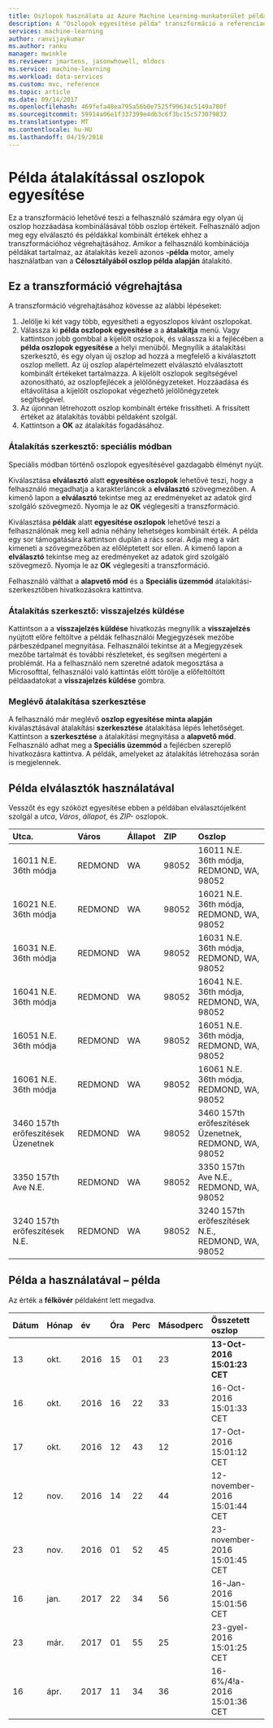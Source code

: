 ```yaml
---
title: Oszlopok használata az Azure Machine Learning-munkaterület példa átalakítással egyesítése
description: A "Oszlopok egyesítése példa" transzformáció a referenciadokumentum
services: machine-learning
author: ranvijaykumar
ms.author: ranku
manager: mwinkle
ms.reviewer: jmartens, jasonwhowell, mldocs
ms.service: machine-learning
ms.workload: data-services
ms.custom: mvc, reference
ms.topic: article
ms.date: 09/14/2017
ms.openlocfilehash: 469fefa48ea795a56b0e7525f99634c5149a780f
ms.sourcegitcommit: 59914a06e1f337399e4db3c6f3bc15c573079832
ms.translationtype: MT
ms.contentlocale: hu-HU
ms.lasthandoff: 04/19/2018
---
```

# <a name="combine-columns-by-example-transformation"></a>Példa átalakítással oszlopok egyesítése
Ez a transzformáció lehetővé teszi a felhasználó számára egy olyan új oszlop hozzáadása kombinálásával több oszlop értékeit. Felhasználó adjon meg egy elválasztó és példákkal kombinált értékek ehhez a transzformációhoz végrehajtásához. Amikor a felhasználó kombinációja példákat tartalmaz, az átalakítás kezeli azonos **-példa** motor, amely használatban van a **Célosztályából oszlop példa alapján** átalakító.

## <a name="how-to-perform-this-transformation"></a>Ez a transzformáció végrehajtása

A transzformáció végrehajtásához kövesse az alábbi lépéseket:
1. Jelölje ki két vagy több, egyesítheti a egyoszlopos kívánt oszlopokat. 
2. Válassza ki **példa oszlopok egyesítése** a a **átalakítja** menü. Vagy kattintson jobb gombbal a kijelölt oszlopok, és válassza ki a fejlécében a **példa oszlopok egyesítése** a helyi menüből. Megnyílik a átalakítási szerkesztő, és egy olyan új oszlop ad hozzá a megfelelő a kiválasztott oszlop mellett. Az új oszlop alapértelmezett elválasztó elválasztott kombinált értékeket tartalmazza. A kijelölt oszlopok segítségével azonosítható, az oszlopfejlécek a jelölőnégyzeteket. Hozzáadása és eltávolítása a kijelölt oszlopokat végezhető jelölőnégyzetek segítségével.
3. Az újonnan létrehozott oszlop kombinált értéke frissítheti. A frissített értéket az átalakítás további példaként szolgál.
4. Kattintson a **OK** az átalakítás fogadásához.

### <a name="transform-editor-advanced-mode"></a>Átalakítás szerkesztő: speciális módban

Speciális módban történő oszlopok egyesítésével gazdagabb élményt nyújt. 

Kiválasztása **elválasztó** alatt **egyesítése oszlopok** lehetővé teszi, hogy a felhasználó megadhatja a karakterláncok a **elválasztó** szövegmezőben. A kimenő lapon a **elválasztó** tekintse meg az eredményeket az adatok gird szolgáló szövegmező. Nyomja le az **OK** véglegesíti a transzformáció.

Kiválasztása **példák** alatt **egyesítése oszlopok** lehetővé teszi a felhasználónak meg kell adnia néhány lehetséges kombinált érték. A példa egy sor támogatására kattintson duplán a rács sorai. Adja meg a várt kimeneti a szövegmezőben az előléptetett sor ellen. A kimenő lapon a **elválasztó** tekintse meg az eredményeket az adatok gird szolgáló szövegmező. Nyomja le az **OK** véglegesíti a transzformáció. 

Felhasználó válthat a **alapvető mód** és a **Speciális üzemmód** átalakítási-szerkesztőben hivatkozásokra kattintva.

### <a name="transform-editor-send-feedback"></a>Átalakítás szerkesztő: visszajelzés küldése

Kattintson a a **visszajelzés küldése** hivatkozás megnyílik a **visszajelzés** nyújtott előre feltöltve a példák felhasználói Megjegyzések mezőbe párbeszédpanel megnyitása. Felhasználói tekintse át a Megjegyzések mezőbe tartalmát és további részleteket, és segítsen megérteni a problémát. Ha a felhasználó nem szeretné adatok megosztása a Microsofttal, felhasználói való kattintás előtt törölje a előfeltöltött példaadatokat a **visszajelzés küldése** gombra. 

### <a name="editing-existing-transformation"></a>Meglévő átalakítása szerkesztése

A felhasználó már meglévő **oszlop egyesítése minta alapján** kiválasztásával átalakítási **szerkesztése** átalakítása lépés lehetőséget. Kattintson a **szerkesztése** a átalakítási megnyitása a **alapvető mód**. Felhasználó adhat meg a **Speciális üzemmód** a fejlécben szereplő hivatkozásra kattintva. A példák, amelyeket az átalakítás létrehozása során is megjelennek.

## <a name="example-using-separators"></a>Példa elválasztók használatával

Vesszőt és egy szóközt egyesítése ebben a példában elválasztójelként szolgál a *utca*, *Város*, *állapot*, és *ZIP-* oszlopok.

|Utca.|Város|Állapot|ZIP|Oszlop|
|:----|:----|:----|:----|:----|
|16011 N.E. 36th módja|REDMOND|WA|98052|16011 N.E. 36th módja, REDMOND, WA, 98052|
|16021 N.E. 36th módja|REDMOND|WA|98052|16021 N.E. 36th módja, REDMOND, WA, 98052|
|16031 N.E. 36th módja|REDMOND|WA|98052|16031 N.E. 36th módja, REDMOND, WA, 98052|
|16041 N.E. 36th módja|REDMOND|WA|98052|16041 N.E. 36th módja, REDMOND, WA, 98052|
|16051 N.E. 36th módja|REDMOND|WA|98052|16051 N.E. 36th módja, REDMOND, WA, 98052|
|16061 N.E. 36th módja|REDMOND|WA|98052|16061 N.E. 36th módja, REDMOND, WA, 98052|
|3460 157th erőfeszítések Üzenetnek|REDMOND|WA|98052|3460 157th erőfeszítések Üzenetnek, REDMOND, WA, 98052|
|3350 157th Ave N.E.|REDMOND|WA|98052|3350 157th Ave N.E., REDMOND, WA, 98052|
|3240 157th erőfeszítések N.E.|REDMOND|WA|98052|3240 157th erőfeszítések N.E., REDMOND, WA, 98052|

## <a name="example-using-by-example"></a>Példa a használatával – példa

Az érték a **félkövér** példaként lett megadva.

|Dátum|Hónap|év|Óra|Perc|Másodperc|Összetett oszlop|
|:----|:----|:----|:----|:----|:----|:----|
|13|okt.|2016|15|01|23|**13-Oct-2016 15:01:23 CET**|
|16|okt.|2016|16|22|33|16-Oct-2016 15:01:33 CET|
|17|okt.|2016|12|43|12|17-Oct-2016 15:01:12 CET|
|12|nov.|2016|14|22|44|12-november-2016 15:01:44 CET|
|23|nov.|2016|01|52|45|23-november-2016 15:01:45 CET|
|16|jan.|2017|22|34|56|16-Jan-2016 15:01:56 CET|
|23|már.|2017|01|55|25|23-gyel-2016 15:01:25 CET|
|16|ápr.|2017|11|34|36|16-6%/4!a-2016 15:01:36 CET|

